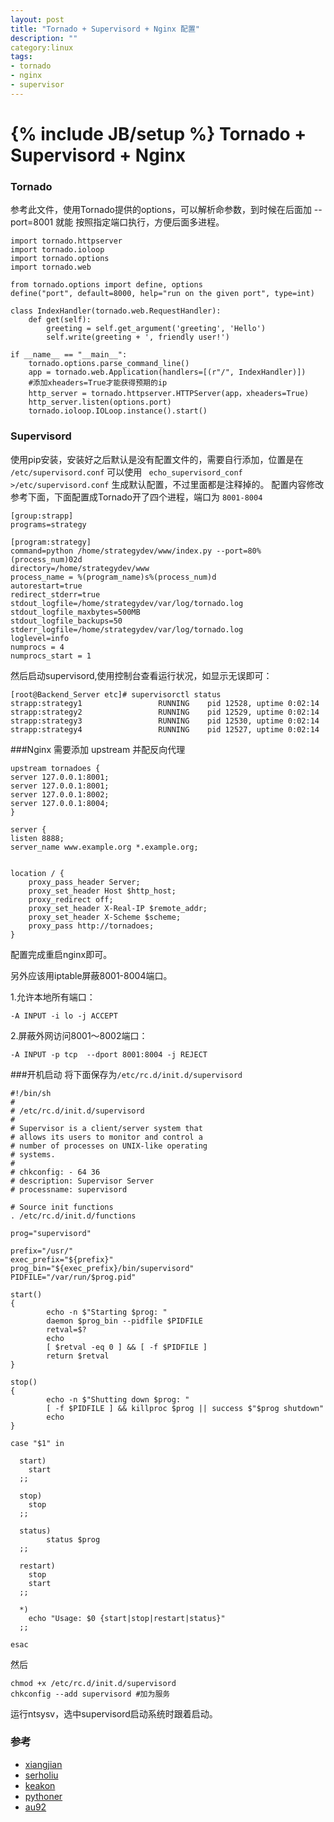 ```yaml
---
layout: post
title: "Tornado + Supervisord + Nginx 配置"
description: ""
category:linux
tags:
- tornado
- nginx
- supervisor
---
```

{% include JB/setup %}
Tornado + Supervisord + Nginx
===============

### Tornado
参考此文件，使用Tornado提供的options，可以解析命参数，到时候在后面加 --port=8001 就能
按照指定端口执行，方便后面多进程。

    import tornado.httpserver
    import tornado.ioloop
    import tornado.options
    import tornado.web
    
    from tornado.options import define, options
    define("port", default=8000, help="run on the given port", type=int)
    
    class IndexHandler(tornado.web.RequestHandler):
        def get(self):
            greeting = self.get_argument('greeting', 'Hello')
            self.write(greeting + ', friendly user!')
    
    if __name__ == "__main__":
        tornado.options.parse_command_line()
        app = tornado.web.Application(handlers=[(r"/", IndexHandler)])
        #添加xheaders=True才能获得预期的ip
        http_server = tornado.httpserver.HTTPServer(app，xheaders=True) 
        http_server.listen(options.port)
        tornado.ioloop.IOLoop.instance().start()
        
### Supervisord
使用pip安装，安装好之后默认是没有配置文件的，需要自行添加，位置是在 `/etc/supervisord.conf` 可以使用
` echo_supervisord_conf >/etc/supervisord.conf` 生成默认配置，不过里面都是注释掉的。
配置内容修改参考下面，下面配置成Tornado开了四个进程，端口为 `8001-8004`

    [group:strapp]
    programs=strategy
    
    [program:strategy]
    command=python /home/strategydev/www/index.py --port=80%(process_num)02d
    directory=/home/strategydev/www
    process_name = %(program_name)s%(process_num)d
    autorestart=true
    redirect_stderr=true
    stdout_logfile=/home/strategydev/var/log/tornado.log
    stdout_logfile_maxbytes=500MB
    stdout_logfile_backups=50
    stderr_logfile=/home/strategydev/var/log/tornado.log
    loglevel=info
    numprocs = 4
    numprocs_start = 1
    
然后启动supervisord,使用控制台查看运行状况，如显示无误即可：

    [root@Backend_Server etc]# supervisorctl status
    strapp:strategy1                 RUNNING    pid 12528, uptime 0:02:14
    strapp:strategy2                 RUNNING    pid 12529, uptime 0:02:14
    strapp:strategy3                 RUNNING    pid 12530, uptime 0:02:14
    strapp:strategy4                 RUNNING    pid 12527, uptime 0:02:14

###Nginx
需要添加 upstream 并配反向代理

    upstream tornadoes {
    server 127.0.0.1:8001;
    server 127.0.0.1:8001;
    server 127.0.0.1:8002;
    server 127.0.0.1:8004;
    }
    
    server {
    listen 8888;
    server_name www.example.org *.example.org;


    location / {
        proxy_pass_header Server;
        proxy_set_header Host $http_host;
        proxy_redirect off;
        proxy_set_header X-Real-IP $remote_addr;
        proxy_set_header X-Scheme $scheme;
        proxy_pass http://tornadoes;
    }

配置完成重启nginx即可。

另外应该用iptable屏蔽8001-8004端口。

1.允许本地所有端口：

    -A INPUT -i lo -j ACCEPT

2.屏蔽外网访问8001～8002端口：

    -A INPUT -p tcp  --dport 8001:8004 -j REJECT

###开机启动
将下面保存为`/etc/rc.d/init.d/supervisord` 

    #!/bin/sh
    #
    # /etc/rc.d/init.d/supervisord
    #
    # Supervisor is a client/server system that
    # allows its users to monitor and control a
    # number of processes on UNIX-like operating
    # systems.
    #
    # chkconfig: - 64 36
    # description: Supervisor Server
    # processname: supervisord
     
    # Source init functions
    . /etc/rc.d/init.d/functions
     
    prog="supervisord"
     
    prefix="/usr/"
    exec_prefix="${prefix}"
    prog_bin="${exec_prefix}/bin/supervisord"
    PIDFILE="/var/run/$prog.pid"
     
    start()
    {
            echo -n $"Starting $prog: "
            daemon $prog_bin --pidfile $PIDFILE
            retval=$?
            echo
            [ $retval -eq 0 ] && [ -f $PIDFILE ]
            return $retval
    }
     
    stop()
    {
            echo -n $"Shutting down $prog: "
            [ -f $PIDFILE ] && killproc $prog || success $"$prog shutdown"
            echo
    }
     
    case "$1" in
     
      start)
        start
      ;;
     
      stop)
        stop
      ;;
     
      status)
            status $prog
      ;;
     
      restart)
        stop
        start
      ;;
     
      *)
        echo "Usage: $0 {start|stop|restart|status}"
      ;;
     
    esac


然后 

    chmod +x /etc/rc.d/init.d/supervisord
    chkconfig --add supervisord #加为服务

运行ntsysv，选中supervisord启动系统时跟着启动。


### 参考

- [xiangjian]( http://blog.xiangjian.info/2011/08/deploy_tornado_with_supervisor_nginx.html)
- [serholiu](http://serholiu.com/tornado-nginx-supervisord)
- [keakon](http://www.keakon.net/2012/12/17/%E7%94%9F%E4%BA%A7%E7%8E%AF%E5%A2%83%E4%B8%8B%E5%A6%82%E4%BD%95%E4%BC%98%E9%9B%85%E5%9C%B0%E9%87%8D%E5%90%AFTornado)
- [pythoner](http://demo.pythoner.com/itt2zh/ch8.html)
- [au92](http://www.au92.com/archives/tornado-get-remote-ip-address-complement.html)
